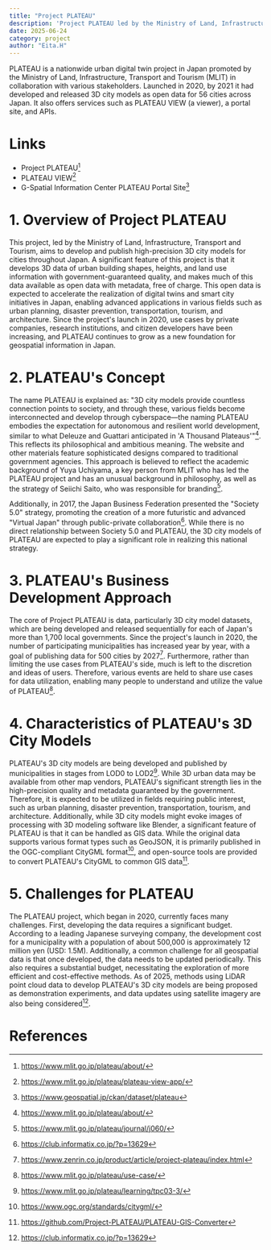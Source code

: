 ```yaml
---
title: "Project PLATEAU"
description: 'Project PLATEAU led by the Ministry of Land, Infrastructure, Transport and Tourism'
date: 2025-06-24
category: project
author: "Eita.H"
---
```


PLATEAU is a nationwide urban digital twin project in Japan promoted by the Ministry of Land, Infrastructure, Transport and Tourism (MLIT) in collaboration with various stakeholders.
Launched in 2020, by 2021 it had developed and released 3D city models as open data for 56 cities across Japan. It also offers services such as PLATEAU VIEW (a viewer), a portal site, and APIs.

# Links
- Project PLATEAU[^1]
- PLATEAU VIEW[^2]
- G-Spatial Information Center PLATEAU Portal Site[^3]

# 1. Overview of Project PLATEAU
This project, led by the Ministry of Land, Infrastructure, Transport and Tourism, aims to develop and publish high-precision 3D city models for cities throughout Japan.
A significant feature of this project is that it develops 3D data of urban building shapes, heights, and land use information with government-guaranteed quality, and makes much of this data available as open data with metadata, free of charge.
This open data is expected to accelerate the realization of digital twins and smart city initiatives in Japan, enabling advanced applications in various fields such as urban planning, disaster prevention, transportation, tourism, and architecture.
Since the project's launch in 2020, use cases by private companies, research institutions, and citizen developers have been increasing, and PLATEAU continues to grow as a new foundation for geospatial information in Japan.

# 2. PLATEAU's Concept
The name PLATEAU is explained as: "3D city models provide countless connection points to society, and through these, various fields become interconnected and develop through cyberspace—the naming PLATEAU embodies the expectation for autonomous and resilient world development, similar to what Deleuze and Guattari anticipated in 'A Thousand Plateaus'"[^1]. This reflects its philosophical and ambitious meaning.
The website and other materials feature sophisticated designs compared to traditional government agencies. This approach is believed to reflect the academic background of Yuya Uchiyama, a key person from MLIT who has led the PLATEAU project and has an unusual background in philosophy, as well as the strategy of Seiichi Saito, who was responsible for branding[^4].

Additionally, in 2017, the Japan Business Federation presented the "Society 5.0" strategy, promoting the creation of a more futuristic and advanced "Virtual Japan" through public-private collaboration[^5]. While there is no direct relationship between Society 5.0 and PLATEAU, the 3D city models of PLATEAU are expected to play a significant role in realizing this national strategy.

# 3. PLATEAU's Business Development Approach
The core of Project PLATEAU is data, particularly 3D city model datasets, which are being developed and released sequentially for each of Japan's more than 1,700 local governments. Since the project's launch in 2020, the number of participating municipalities has increased year by year, with a goal of publishing data for 500 cities by 2027[^6].
Furthermore, rather than limiting the use cases from PLATEAU's side, much is left to the discretion and ideas of users. Therefore, various events are held to share use cases for data utilization, enabling many people to understand and utilize the value of PLATEAU[^7].

# 4. Characteristics of PLATEAU's 3D City Models
PLATEAU's 3D city models are being developed and published by municipalities in stages from LOD0 to LOD2[^8]. While 3D urban data may be available from other map vendors, PLATEAU's significant strength lies in the high-precision quality and metadata guaranteed by the government. Therefore, it is expected to be utilized in fields requiring public interest, such as urban planning, disaster prevention, transportation, tourism, and architecture.
Additionally, while 3D city models might evoke images of processing with 3D modeling software like Blender, a significant feature of PLATEAU is that it can be handled as GIS data. While the original data supports various format types such as GeoJSON, it is primarily published in the OGC-compliant CityGML format[^9], and open-source tools are provided to convert PLATEAU's CityGML to common GIS data[^10].

# 5. Challenges for PLATEAU
The PLATEAU project, which began in 2020, currently faces many challenges.
First, developing the data requires a significant budget. According to a leading Japanese surveying company, the development cost for a municipality with a population of about 500,000 is approximately 12 million yen (USD: 1.5M).
Additionally, a common challenge for all geospatial data is that once developed, the data needs to be updated periodically. This also requires a substantial budget, necessitating the exploration of more efficient and cost-effective methods. As of 2025, methods using LiDAR point cloud data to develop PLATEAU's 3D city models are being proposed as demonstration experiments, and data updates using satellite imagery are also being considered[^11].

# References
[^1]: https://www.mlit.go.jp/plateau/about/
[^2]: https://www.mlit.go.jp/plateau/plateau-view-app/
[^3]: https://www.geospatial.jp/ckan/dataset/plateau
[^4]: https://www.mlit.go.jp/plateau/journal/j060/
[^5]: https://club.informatix.co.jp/?p=13629
[^6]: https://www.zenrin.co.jp/product/article/project-plateau/index.html
[^7]: https://www.mlit.go.jp/plateau/use-case/
[^8]: https://www.mlit.go.jp/plateau/learning/tpc03-3/
[^9]: https://www.ogc.org/standards/citygml/
[^10]: https://github.com/Project-PLATEAU/PLATEAU-GIS-Converter
[^11]: https://club.informatix.co.jp/?p=13629
